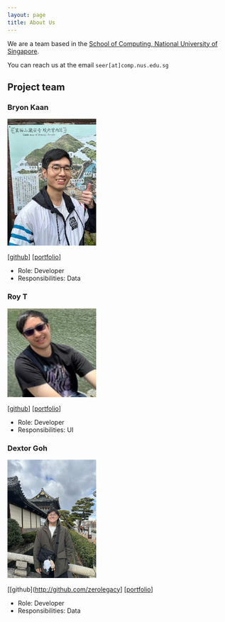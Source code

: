 ```yaml
---
layout: page
title: About Us
---
```


We are a team based in the [School of Computing, National University of Singapore](https://www.comp.nus.edu.sg).

You can reach us at the email `seer[at]comp.nus.edu.sg`

## Project team

### Bryon Kaan

<img src="images/bryonk.png" width="200px">

[[github](https://github.com/bryonk)]
[[portfolio](team/bryonk.md)]

* Role: Developer
* Responsibilities: Data

### Roy T

<img src="images/rt0118.png" width="200px">

[[github](http://github.com/RT0118)]
[[portfolio](team/rt0118.md)]

* Role: Developer
* Responsibilities: UI

### Dextor Goh

<img src="images/zerolegacy.png" width="200px">

[[github](http://github.com/zerolegacy] [[portfolio](team/zerolegacy.md)]

* Role: Developer
* Responsibilities: Data
